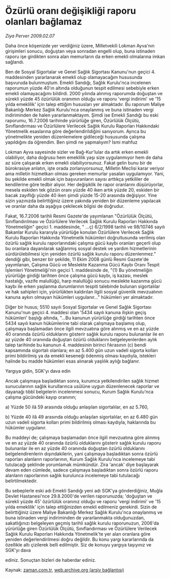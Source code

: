 # Özürlü oranı değişikliği  raporu olanları bağlamaz

*Ziya Perver 2009.02.07*

<tr><td class="metin" colspan="2" style="padding-top: 20px; padding-left: 5px; padding-right: 10px;">Daha önce köşenizde yer verdiğiniz üzere, Milletvekili Lokman Ayva'nın girişimleri sonucu, doğuştan veya sonradan engelli olup, buna istinaden raporu işe girdikten sonra alan memurların da erken emekli olmalarına imkan sağlandı.</td></tr><tr><td class="metin" colspan="2" style="padding-top: 20px; padding-left: 5px; padding-right: 10px;"><p>Ben de Sosyal Sigortalar ve Genel Sağlık Sigortası Kanunu'nun geçici 4. maddesinden yararlanarak emekli olup olamayacağım hususunda başvuruda bulunmuştum. Emekli Sandığı, Sağlık Kurulu'nca incelenen raporumun yüzde 40'ın altında olduğunun tespit edilmesi sebebiyle erken emekli olamayacağımı bildirdi. 2000 yılında alınmış raporumda doğuştan ve sürekli yüzde 45 özürlülük oranımın olduğu ve raporu 'vergi indirimi' ve '15 yılda emeklilik' için talep ettiğim hususları yer almaktadır. Bu raporum Maliye Bakanlığı Merkez Sağlık Kurulu'nca onaylanmış ve buna istinaden vergi indiriminden de halen yararlanmaktayım. Şimdi ise Emekli Sandığı bu eski raporumu, 16.7.2006 tarihinde yürürlüğe giren, Özürlülük Ölçütü, Sınıflandırması ve Özürlülere Verilecek Sağlık Kurulu Raporları Hakkındaki Yönetmelik esaslarına göre değerlendirildiğini sanıyorum. Ayrıca bu yönetmelikte yeniden düzenlemelere gidileceği hususunda çalışma yapıldığını da öğrendim. Ben şimdi ne yapmalıyım? İsmi mahfuz
<p>Lokman Ayva sayesinde sizler ve Bağ-Kur'lular da artık erken emekli olabiliyor, daha doğrusu hem emeklilik yaşı size uygulanmıyor hem de daha az süre çalışarak erken emekli olabiliyorsunuz. Fakat gelin bunu bir de bürokrasiye anlatın, işte orada zorlanıyorsunuz, Milletin Meclisi karar veriyor ama milletin hizmetkarı olması gereken memurlar yasaları uygulamıyor. Yani, bu şekilde emekli olmak için başvuranların sayısı arttıkça yetkililer de kendilerine göre tedbir alıyor. Her değişiklik ile rapor oranlarını düşürüyorlar, mesela eskiden tek gözün oranı yüzde 40 iken artık yüzde 20, eskiden bir bacak zayıflığı yüzde 40 iken şimdi yüzde 15-20 arasında değişiyor. Yine sizin yazınızda belirttiğiniz üzere yakında yeniden bir düzenleme yapılacak ve oranlar daha da aşağıya çekilecek bilgisi de doğrudur.
<p> Fakat, 16.7.2006 tarihli Resmi Gazete'de yayımlanan "Özürlülük Ölçütü, Sınıflandırılması ve Özürlülere Verilecek Sağlık Kurulu Raporları Hakkında Yönetmeliğin" geçici 1. maddesinde, " ...ç) 6/2/1998 tarihli ve 98/10746 sayılı Bakanlar Kurulu kararıyla yürürlüğe konulan Özürlülere Verilecek Sağlık Kurulu Raporları Hakkında Yönetmelik hükümleri doğrultusunda verilmiş olan özürlü sağlık kurulu raporlarındaki çalışma gücü kaybı oranları geçerli olup bu oranlara dayanılarak sağlanmış sosyal destek ve yardım hizmetlerinin sürdürülebilmesi için yeniden özürlü sağlık kurulu raporu düzenlenmez." dendiği gibi, benzer bir şekilde, 11 Ekim 2008 günlü Resmi Gazete'de yayımlanan, Çalışma Gücü ve Meslekte Kazanma Gücü Kaybı Oranı Tespit İşlemleri Yönetmeliği'nin geçici 1. maddesinde de, "(1) Bu yönetmeliğin yürürlüğe girdiği tarihten önce çalışma gücü kaybı, iş kazası, meslek hastalığı, vazife malullüğü, harp malullüğü sonucu meslekte kazanma gücü kaybı ile erken yaşlanma durumlarının tespiti talebinde bulunan sigortalılar ve hak sahipleri için, yürürlükten kaldırılan ilgili sosyal güvenlik mevzuatının kanuna aykırı olmayan hükümleri uygulanır..." hükümleri yer almaktadır.
<p> Diğer bir husus; 5510 sayılı Sosyal Sigortalar ve Genel Sağlık Sigortası Kanunu'nun geçici 4. maddesi olan '5434 sayılı kanuna ilişkin geçiş hükümleri' başlığı altında, "...Bu kanunun yürürlüğe girdiği tarihten önce 5434 sayılı kanun hükümlerine tabi olarak çalışmaya başlamış olup, çalışmaya başlamadan önce ilgili mevzuatına göre alınmış ve en az yüzde 40 oranında özürlü olduklarını gösterir sağlık kurulu raporu bulunanlar ile en az yüzde 40 oranında doğuştan özürlü olduklarını belgeleyenlerden aylık talep tarihinde bu kanunun 4. maddesinin birinci fıkrasının (c) bendi kapsamında sigortalı olanlara; en az 5.400 gün uzun vadeli sigorta kolları primi bildirilmiş ya da emekli keseneği ödenmiş olması kaydıyla, istekleri halinde bu madde hükümleri esas alınarak yaşlılık aylığı bağlanır.
<p>Yargıya gidin, SGK'yı dava edin
<p>Ancak çalışmaya başladıktan sonra, kurumca yetkilendirilen sağlık hizmet sunucularının sağlık kurullarınca usûlüne uygun düzenlenecek raporlar ve dayanağı tıbbî belgelerin incelenmesi sonucu, Kurum Sağlık Kurulu'nca çalışma gücündeki kayıp oranının;
<p> a) Yüzde 50 ilâ 59 arasında olduğu anlaşılan sigortalılar, en az 5.760,
<p> b) Yüzde 40 ilâ 49 arasında olduğu anlaşılan sigortalılar, en az 6.480 gün uzun vadeli sigorta kolları primi bildirilmiş olması kaydıyla, haklarında bu hükümler uygulanır.
<p> Bu maddeyi de; çalışmaya başlamadan önce ilgili mevzuatına göre alınmış ve en az yüzde 40 oranında özürlü olduklarını gösterir sağlık kurulu raporu bulunanlar ile en az yüzde 40 oranında doğuştan özürlü olduklarını belgelendirenlerin dışındakilerin, yani çalışmaya başladıktan sonra özürlü raporları alanların raporlarının, Kurum Sağlık Kurulu'nca incelemeye tabi tutulacağı şeklinde yorumlamak mümkündür. Zira 'ancak' diye başlayarak devam eden cümlede, sadece çalışmaya başladıktan sonra özürlü raporu alanların raporlarının sağlık kurulunca incelemeye tabi tutulacağı belirtilmektedir.
<p> Bu sebeplerle eski adı Emekli Sandığı yeni adı SGK'ya gönderdiğiniz, Muğla Devlet Hastanesi'nce 29.8.2000'de verilen raporunuzda; 'doğuştan ve sürekli yüzde 45' özürlülük oranınız olduğu ve raporu 'vergi indirimi' ve '15 yılda emeklilik' için talep ettiğinizden emekli edilmeniz gerekirdi. Sizin de belirttiğiniz üzere Maliye Bakanlığı Merkez Sağlık Kurulu'nca onaylanmış ve buna istinaden vergi indiriminden de yararlanmakta olduğunuzdan, sakatlığınızı belgeleyen geçmiş tarihli sağlık kurulu raporunuzun, 2006'da yürürlüğe giren Özürlülük Ölçütü, Sınıflandırması ve Özürlülere Verilecek Sağlık Kurulu Raporları Hakkında Yönetmelik'te yer alan oranlara göre yeniden değerlendirilmesi doğru değildir. Bu konu yargı kararlarında da özellikle altı çizilerek belli edilmiştir. Siz de konuyu yargıya taşıyınız ve SGK'yı dava 
<p>ediniz. Sonuçtan bizleri de haberdar ediniz.<br/></p></p></p></p></p></p></p></p></p></p></p></td></tr>

Kaynak: [zaman.com.tr](http://zaman.com.tr/yazar.do?yazino=812519), [web.archive.org (arşiv bağlantısı)](http://web.archive.org/web/20090208011249/http://www.zaman.com.tr:80/yazar.do?yazino=812519)
